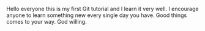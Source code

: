 Hello everyone this is my first Git tutorial and I learn it very well.
I encourage anyone to learn something new every single day you have.
Good things comes to your way.
God willing.